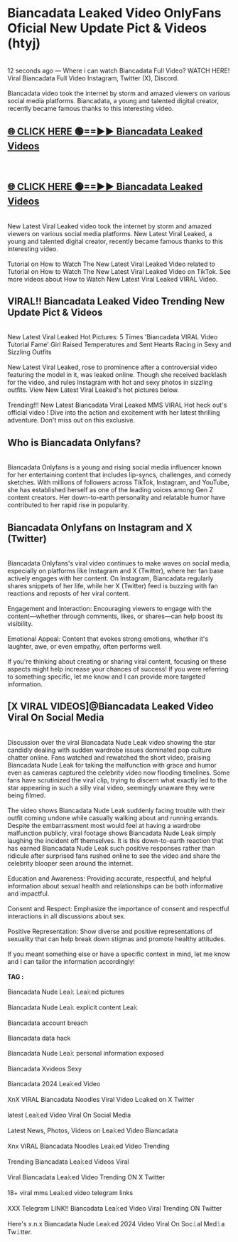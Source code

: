 # Biancadata Leaked Video OnlyFans Oficial New Update Pict & Videos (htyj)
<br>
12 seconds ago — Where i can watch Biancadata Full Video? WATCH HERE! Viral Biancadata Full Video Instagram, Twitter (X), Discord.
<br><br>
Biancadata video took the internet by storm and amazed viewers on various social media platforms. Biancadata, a young and talented digital creator, recently became famous thanks to this interesting video.
<br>
<h2><a href="https://play.trustnlinepharmacy.us?title=Biancadata">🌐 CLICK HERE 🟢==►► Biancadata Leaked Videos</a></h2>
<br>
<h2><a href="https://play.trustnlinepharmacy.us?title=Biancadata">🌐 CLICK HERE 🟢==►► Biancadata Leaked Videos</a></h2>
<br>
New Latest Viral Leaked video took the internet by storm and amazed viewers on various social media platforms. New Latest Viral Leaked, a young and talented digital creator, recently became famous thanks to this interesting video.
<br><br>
Tutorial on How to Watch The New Latest Viral Leaked Video related to Tutorial on How to Watch The New Latest Viral Leaked Video on TikTok. See more videos about How to Watch New Latest Viral Leaked VIRAL Video.
<br>
<h2>VIRAL!! Biancadata Leaked Video Trending New Update Pict & Videos</h2>
<br>
New Latest Viral Leaked Hot Pictures: 5 Times 'Biancadata VIRAL Video Tutorial Fame' Girl Raised Temperatures and Sent Hearts Racing in Sexy and Sizzling Outfits
<br><br>
New Latest Viral Leaked, rose to prominence after a controversial video featuring the model in it, was leaked online. Though she received backlash for the video, and rules Instagram with hot and sexy photos in sizzling outfits. View New Latest Viral Leaked's hot pictures below.
<br><br>
Trending!!! New Latest Biancadata Viral Leaked MMS VIRAL Hot heck out's official video ! Dive into the action and excitement with her latest thrilling adventure. Don't miss out on this exclusive.
<br>
<h2>Who is Biancadata Onlyfans?</h2>
<br>
Biancadata Onlyfans is a young and rising social media influencer known for her entertaining content that includes lip-syncs, challenges, and comedy sketches. With millions of followers across TikTok, Instagram, and YouTube, she has established herself as one of the leading voices among Gen Z content creators. Her down-to-earth personality and relatable humor have contributed to her rapid rise in popularity.
<br>
<h2>Biancadata Onlyfans on Instagram and X (Twitter)</h2>
<br>
Biancadata Onlyfans's viral video continues to make waves on social media, especially on platforms like Instagram and X (Twitter), where her fan base actively engages with her content. On Instagram, Biancadata regularly shares snippets of her life, while her X (Twitter) feed is buzzing with fan reactions and reposts of her viral content.
<br><br>
Engagement and Interaction: Encouraging viewers to engage with the content—whether through comments, likes, or shares—can help boost its visibility.
<br><br>
Emotional Appeal: Content that evokes strong emotions, whether it's laughter, awe, or even empathy, often performs well.
<br><br>
If you're thinking about creating or sharing viral content, focusing on these aspects might help increase your chances of success! If you were referring to something specific, let me know and I can provide more targeted information.
<br>
<h2>[X VIRAL VIDEOS]@Biancadata Leaked Video Viral On Social Media</h2>
<br>
Discussion over the viral Biancadata Nude Leak video showing the star candidly dealing with sudden wardrobe issues dominated pop culture chatter online. Fans watched and rewatched the short video, praising Biancadata Nude Leak for taking the malfunction with grace and humor even as cameras captured the celebrity video now flooding timelines. Some fans have scrutinized the viral clip, trying to discern what exactly led to the star appearing in such a silly viral video, seemingly unaware they were being filmed.
<br><br>
The video shows Biancadata Nude Leak suddenly facing trouble with their outfit coming undone while casually walking about and running errands. Despite the embarrassment most would feel at having a wardrobe malfunction publicly, viral footage shows Biancadata Nude Leak simply laughing the incident off themselves. It is this down-to-earth reaction that has earned Biancadata Nude Leak such positive responses rather than ridicule after surprised fans rushed online to see the video and share the celebrity blooper seen around the internet.
<br><br>
Education and Awareness: Providing accurate, respectful, and helpful information about sexual health and relationships can be both informative and impactful.
<br><br>
Consent and Respect: Emphasize the importance of consent and respectful interactions in all discussions about sex.
<br><br>
Positive Representation: Show diverse and positive representations of sexuality that can help break down stigmas and promote healthy attitudes.
<br><br>
If you meant something else or have a specific context in mind, let me know and I can tailor the information accordingly!
<br><br>
<strong>TAG :</strong>
<br><br>
Biancadata Nude Lea𝚔 Lea𝚔ed pictures
<br><br>
Biancadata Nude Lea𝚔 explicit content Lea𝚔
<br><br>
Biancadata account breach
<br><br>
Biancadata data hack
<br><br>
Biancadata Nude Lea𝚔 personal information exposed
<br><br>
Biancadata Xvideos Sexy
<br><br>
Biancadata 2024 Lea𝚔ed Video
<br><br>
XnX VIRAL Biancadata Noodles Viral Video L𝚎aked on X Twitter
<br><br>
latest Lea𝚔ed Video Viral On Social Media
<br><br>
Latest News, Photos, Videos on Lea𝚔ed Video Biancadata
<br><br>
Xnx VIRAL Biancadata Noodles Lea𝚔ed Video Trending
<br><br>
Trending Biancadata Lea𝚔ed Videos Viral
<br><br>
Viral Biancadata Lea𝚔ed Video Trending ON X Twitter
<br><br>
18+ viral mms Lea𝚔ed video telegram links
<br><br>
XXX Telegram LINK!! Biancadata Lea𝚔ed Video Viral Trending ON Twitter
<br><br>
Here's x.n.x Biancadata Nude Lea𝚔ed 2024 Video Viral On Soc𝚒al Med𝚒a Tw𝚒tter.